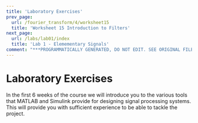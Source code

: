 ```yaml
---
title: 'Laboratory Exercises'
prev_page:
  url: /fourier_transform/4/worksheet15
  title: 'Worksheet 15 Introduction to Filters'
next_page:
  url: /labs/lab01/index
  title: 'Lab 1 - Elemementary Signals'
comment: "***PROGRAMMATICALLY GENERATED, DO NOT EDIT. SEE ORIGINAL FILES IN /content***"
---
```

# Laboratory Exercises

In the first 6 weeks of the course we will introduce you to the various tools that MATLAB and Simulink provide for designing signal processing systems. This will provide you with sufficient experience to be able to tackle the project.